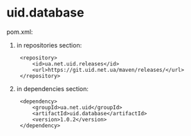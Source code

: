 # uid.database

pom.xml:

1. in repositories section:

        <repository>
            <id>ua.net.uid.releases</id>
            <url>https://git.uid.net.ua/maven/releases/</url>
        </repository>

2. in dependencies section:

        <dependency>
            <groupId>ua.net.uid</groupId>
            <artifactId>uid.database</artifactId>
            <version>1.0.2</version>
        </dependency>
